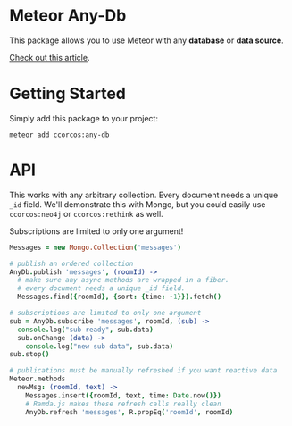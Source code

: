 # Meteor Any-Db

This package allows you to use Meteor with any **database** or **data source**.

[Check out this article](https://medium.com/p/feb09105c343/).

# Getting Started

Simply add this package to your project:

    meteor add ccorcos:any-db

# API

This works with any arbitrary collection. Every document needs a unique `_id` field. We'll demonstrate this with Mongo, but you could easily use `ccorcos:neo4j` or `ccorcos:rethink` as well.

Subscriptions are limited to only one argument!

```coffee
Messages = new Mongo.Collection('messages')

# publish an ordered collection
AnyDb.publish 'messages', (roomId) ->
  # make sure any async methods are wrapped in a fiber.
  # every document needs a unique _id field.
  Messages.find({roomId}, {sort: {time: -1}}).fetch()

# subscriptions are limited to only one argument
sub = AnyDb.subscribe 'messages', roomId, (sub) ->
  console.log("sub ready", sub.data)
  sub.onChange (data) ->
    console.log("new sub data", sub.data)
sub.stop()

# publications must be manually refreshed if you want reactive data
Meteor.methods
  newMsg: (roomId, text) ->
    Messages.insert({roomId, text, time: Date.now()})
    # Ramda.js makes these refresh calls really clean
    AnyDb.refresh 'messages', R.propEq('roomId', roomId)
```
